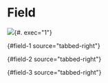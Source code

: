 # Field

![](data/field.ipynb){#. exec="1"}

![](){#field-1 source="tabbed-right"}

![](){#field-2 source="tabbed-right"}

![](){#field-3 source="tabbed-right"}
